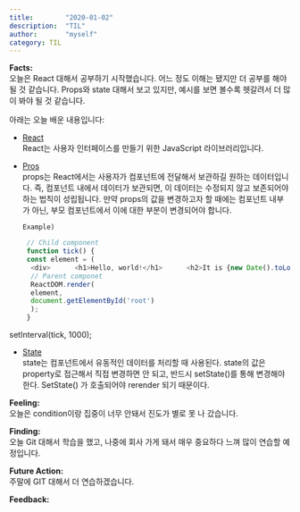 ```yaml
---
title:        "2020-01-02"
description:  "TIL"
author:       "myself"
category: TIL
---
```



**Facts:**  
오늘은 React 대해서 공부하기 시작했습니다. 어느 정도 이해는 됐지만 더 공부를 해야 될 것 같습니다. 
Props와 state 대해서 보고 있지만, 예시를 보면 볼수록 헷갈려서 더 많이 봐야 될 것 같습니다.

아래는 오늘 배운 내용입니다:

- [React](https://ko.reactjs.org/docs/getting-started.html)  
 React는 사용자 인터페이스를 만들기 위한 JavaScript 라이브러리입니다.
- [Pros](https://trustyoo86.github.io/react/2017/11/18/props-state-react.html)  
 props는 React에서는 사용자가 컴포넌트에 전달해서 보관하길 원하는 데이터입니다. 즉, 컴포넌트 내에서 데이터가 보관되면, 이 데이터는 수정되지 않고 보존되어야 하는 법칙이 성립됩니다. 만약 props의 값을 변경하고자 할 때에는 컴포넌트 내부가 아닌, 부모 컴포넌트에서 이에 대한 부분이 변경되어야 합니다. 

  `Example)`  
  ```JavaScript
   // Child component
   function tick() {
   const element = (
    <div>      <h1>Hello, world!</h1>      <h2>It is {new Date().toLocaleTimeString()}.</h2>    </div>);
    // Parent componet  
    ReactDOM.render(
    element,
    document.getElementById('root')
    );
   }
   ```

setInterval(tick, 1000);

- [State](https://github.com/wonism/TIL/blob/master/front-end/reactjs/chapter/03.props-state.md)  
  state는 컴포넌트에서 유동적인 데이터를 처리할 때 사용된다. state의 값은 property로 접근해서 직접 변경하면 안 되고, 반드시 setState()를 통해 변경해야 한다. SetState() 가 호출되어야 rerender 되기 때문이다.

**Feeling:**  
오늘은 condition이랑 집중이 너무 안돼서 진도가 별로 못 나 갔습니다.


**Finding:**  
오늘 Git 대해서 학습을 했고, 나중에 회사 가게 돼서 매우 중요하다 느껴 많이 연습할 예정입니다.


**Future Action:**  
주말에 GIT 대해서 더 연습하겠습니다.


**Feedback:**  

